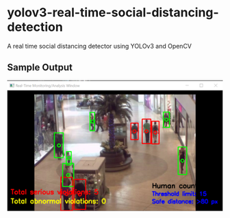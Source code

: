 # yolov3-real-time-social-distancing-detection
A real time social distancing detector using YOLOv3 and OpenCV
## Sample Output
![mask](sample_output_screenshots/output.PNG)